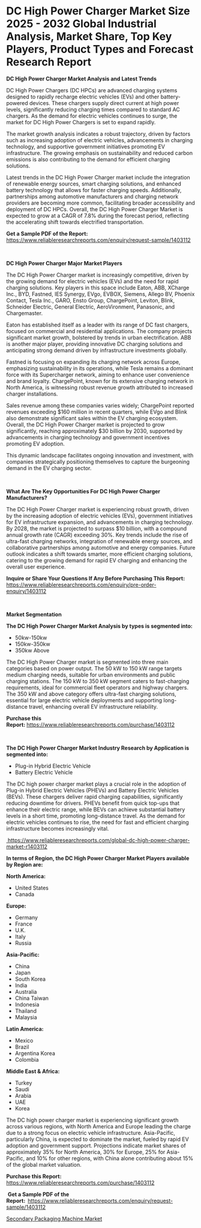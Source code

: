 <p><h1>DC High Power Charger Market Size 2025 - 2032 Global Industrial Analysis, Market Share, Top Key Players, Product Types and Forecast Research Report</h1></p><p><strong>DC High Power Charger Market Analysis and Latest Trends</strong></p>
<p><p>DC High Power Chargers (DC HPCs) are advanced charging systems designed to rapidly recharge electric vehicles (EVs) and other battery-powered devices. These chargers supply direct current at high power levels, significantly reducing charging times compared to standard AC chargers. As the demand for electric vehicles continues to surge, the market for DC High Power Chargers is set to expand rapidly.</p><p>The market growth analysis indicates a robust trajectory, driven by factors such as increasing adoption of electric vehicles, advancements in charging technology, and supportive government initiatives promoting EV infrastructure. The growing emphasis on sustainability and reduced carbon emissions is also contributing to the demand for efficient charging solutions. </p><p>Latest trends in the DC High Power Charger market include the integration of renewable energy sources, smart charging solutions, and enhanced battery technology that allows for faster charging speeds. Additionally, partnerships among automotive manufacturers and charging network providers are becoming more common, facilitating broader accessibility and deployment of DC HPCs. Overall, the DC High Power Charger Market is expected to grow at a CAGR of 7.8% during the forecast period, reflecting the accelerating shift towards electrified transportation.</p></p>
<p><strong>Get a Sample PDF of the Report:&nbsp;</strong> <a href="https://www.reliableresearchreports.com/enquiry/request-sample/1403112?utm_campaign=24&utm_medium=2&utm_source=Github&utm_content=ia&utm_term=12012025&utm_id=dc-high-power-charger">https://www.reliableresearchreports.com/enquiry/request-sample/1403112</a></p>
<p>&nbsp;</p>
<p><strong>DC High Power Charger Major Market Players</strong></p>
<p><p>The DC High Power Charger market is increasingly competitive, driven by the growing demand for electric vehicles (EVs) and the need for rapid charging solutions. Key players in this space include Eaton, ABB, XCharge Inc., BYD, Fastned, IES Synergy, EVgo, EVBOX, Siemens, Allego BV, Phoenix Contact, Tesla Inc., GARO, Ensto Group, ChargePoint, Leviton, Blink, Schneider Electric, General Electric, AeroVironment, Panasonic, and Chargemaster. </p><p>Eaton has established itself as a leader with its range of DC fast chargers, focused on commercial and residential applications. The company projects significant market growth, bolstered by trends in urban electrification. ABB is another major player, providing innovative DC charging solutions and anticipating strong demand driven by infrastructure investments globally.</p><p>Fastned is focusing on expanding its charging network across Europe, emphasizing sustainability in its operations, while Tesla remains a dominant force with its Supercharger network, aiming to enhance user convenience and brand loyalty. ChargePoint, known for its extensive charging network in North America, is witnessing robust revenue growth attributed to increased charger installations.</p><p>Sales revenue among these companies varies widely; ChargePoint reported revenues exceeding $160 million in recent quarters, while EVgo and Blink also demonstrate significant sales within the EV charging ecosystem. Overall, the DC High Power Charger market is projected to grow significantly, reaching approximately $30 billion by 2030, supported by advancements in charging technology and government incentives promoting EV adoption.</p><p>This dynamic landscape facilitates ongoing innovation and investment, with companies strategically positioning themselves to capture the burgeoning demand in the EV charging sector.</p></p>
<p>&nbsp;</p>
<p><strong>What Are The Key Opportunities For DC High Power Charger Manufacturers?</strong></p>
<p><p>The DC High Power Charger market is experiencing robust growth, driven by the increasing adoption of electric vehicles (EVs), government initiatives for EV infrastructure expansion, and advancements in charging technology. By 2028, the market is projected to surpass $10 billion, with a compound annual growth rate (CAGR) exceeding 30%. Key trends include the rise of ultra-fast charging networks, integration of renewable energy sources, and collaborative partnerships among automotive and energy companies. Future outlook indicates a shift towards smarter, more efficient charging solutions, catering to the growing demand for rapid EV charging and enhancing the overall user experience.</p></p>
<p><strong>Inquire or Share Your Questions If Any Before Purchasing This Report:</strong> <a href="https://www.reliableresearchreports.com/enquiry/pre-order-enquiry/1403112?utm_campaign=24&utm_medium=2&utm_source=Github&utm_content=ia&utm_term=12012025&utm_id=dc-high-power-charger">https://www.reliableresearchreports.com/enquiry/pre-order-enquiry/1403112</a></p>
<p>&nbsp;</p>
<p><strong>Market Segmentation</strong></p>
<p><strong>The DC High Power Charger Market Analysis by types is segmented into:</strong></p>
<p><ul><li>50kw-150kw</li><li>150kw-350kw</li><li>350kw Above</li></ul></p>
<p><p>The DC High Power Charger market is segmented into three main categories based on power output. The 50 kW to 150 kW range targets medium charging needs, suitable for urban environments and public charging stations. The 150 kW to 350 kW segment caters to fast-charging requirements, ideal for commercial fleet operators and highway chargers. The 350 kW and above category offers ultra-fast charging solutions, essential for large electric vehicle deployments and supporting long-distance travel, enhancing overall EV infrastructure reliability.</p></p>
<p><strong>Purchase this Report:&nbsp;</strong><a href="https://www.reliableresearchreports.com/purchase/1403112?utm_campaign=24&utm_medium=2&utm_source=Github&utm_content=ia&utm_term=12012025&utm_id=dc-high-power-charger">https://www.reliableresearchreports.com/purchase/1403112</a></p>
<p>&nbsp;</p>
<p><strong>The DC High Power Charger Market Industry Research by Application is segmented into:</strong></p>
<p><ul><li>Plug-in Hybrid Electric Vehicle</li><li>Battery Electric Vehicle</li></ul></p>
<p><p>The DC high power charger market plays a crucial role in the adoption of Plug-in Hybrid Electric Vehicles (PHEVs) and Battery Electric Vehicles (BEVs). These chargers deliver rapid charging capabilities, significantly reducing downtime for drivers. PHEVs benefit from quick top-ups that enhance their electric range, while BEVs can achieve substantial battery levels in a short time, promoting long-distance travel. As the demand for electric vehicles continues to rise, the need for fast and efficient charging infrastructure becomes increasingly vital.</p></p>
<p><a href="https://www.reliableresearchreports.com/global-dc-high-power-charger-market-r1403112?utm_campaign=24&utm_medium=2&utm_source=Github&utm_content=ia&utm_term=12012025&utm_id=dc-high-power-charger">&nbsp;https://www.reliableresearchreports.com/global-dc-high-power-charger-market-r1403112</a></p>
<p><strong>In terms of Region, the DC High Power Charger Market Players available by Region are:</strong></p>
<p>
    <p> <strong> North America: </strong>
        <ul>
            <li>United States</li>
            <li>Canada</li>
        </ul>
        </p> 
    <p> <strong> Europe: </strong>
        <ul>
            <li>Germany</li>
            <li>France</li>
            <li>U.K.</li>
            <li>Italy</li>
            <li>Russia</li>
        </ul>
        </p> 
    <p> <strong> Asia-Pacific: </strong>
        <ul>
            <li>China</li>
            <li>Japan</li>
            <li>South Korea</li>
            <li>India</li>
            <li>Australia</li>
            <li>China Taiwan</li>
            <li>Indonesia</li>
            <li>Thailand</li>
            <li>Malaysia</li>
        </ul>
        </p> 
    <p> <strong> Latin America: </strong>
        <ul>
            <li>Mexico</li>
            <li>Brazil</li>
            <li>Argentina Korea</li>
            <li>Colombia</li>
        </ul>
        </p> 
    <p> <strong> Middle East & Africa: </strong>
        <ul>
            <li>Turkey</li>
            <li>Saudi</li>
            <li>Arabia</li>
            <li>UAE</li>
            <li>Korea</li>
        </ul>
    </p>
    </p>
<p><p>The DC high power charger market is experiencing significant growth across various regions, with North America and Europe leading the charge due to a strong focus on electric vehicle infrastructure. Asia-Pacific, particularly China, is expected to dominate the market, fueled by rapid EV adoption and government support. Projections indicate market shares of approximately 35% for North America, 30% for Europe, 25% for Asia-Pacific, and 10% for other regions, with China alone contributing about 15% of the global market valuation.</p></p>
<p><strong>Purchase this Report: </strong><a href="https://www.reliableresearchreports.com/purchase/1403112?utm_campaign=24&utm_medium=2&utm_source=Github&utm_content=ia&utm_term=12012025&utm_id=dc-high-power-charger">https://www.reliableresearchreports.com/purchase/1403112</a></p>
<p>&nbsp;<strong>Get a Sample PDF of the Report:&nbsp;&nbsp;</strong><a href="https://www.reliableresearchreports.com/enquiry/request-sample/1403112?utm_campaign=24&utm_medium=2&utm_source=Github&utm_content=ia&utm_term=12012025&utm_id=dc-high-power-charger">https://www.reliableresearchreports.com/enquiry/request-sample/1403112</a></p>
<p><strong></strong></p>
<p><p><a href="https://github.com/elizabethdagraca/Market-Research-Report-List-5/blob/main/secondary-packaging-machine-market.md?utm_campaign=24&utm_medium=2&utm_source=Github&utm_content=ia&utm_term=12012025&utm_id=dc-high-power-charger">Secondary Packaging Machine Market</a></p></p>